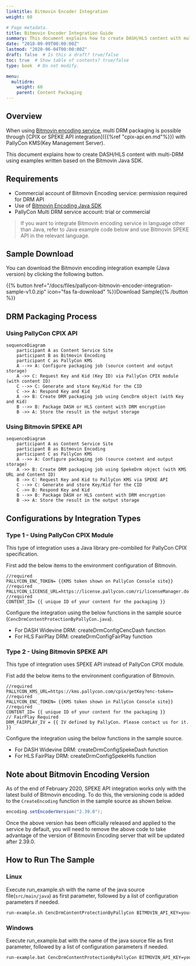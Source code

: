 ```yaml
---
linktitle: Bitmovin Encoder Integration
weight: 60

# Page metadata.
title: Bitmovin Encoder Integration Guide
summary: This document explains how to create DASH/HLS content with multi-DRM using examples written based on the Bitmovin Java SDK.
date: "2018-09-09T00:00:00Z"
lastmod: "2020-06-04T00:00:00Z"
draft: false  # Is this a draft? true/false
toc: true  # Show table of contents? true/false
type: book  # Do not modify.

menu:
  multidrm:
    weight: 60
    parent: Content Packaging
---
```


## Overview

When using [Bitmovin encoding service](https://bitmovin.com/encoding-service), multi DRM packaging is possible through [CPIX or SPEKE API integration]({{%ref "cpix-api.en.md"%}}) with PallyCon KMS(Key Management Server).

This document explains how to create DASH/HLS content with multi-DRM using examples written based on the Bitmovin Java SDK.

## Requirements

- Commercial account of Bitmovin Encoding service: permission required for DRM API
- Use of [Bitmovin Encoding Java SDK](https://github.com/bitmovin/bitmovin-api-sdk-java)
- PallyCon Multi DRM service account: trial or commercial

> If you want to integrate Bitmovin encoding service in language other than Java, refer to Java example code below and use Bitmovin SPEKE API in the relevant language.

## Sample Download

You can download the Bitmovin encoding integration example (Java version) by clicking the following button.

{{% button href="/docs/files/pallycon-bitmovin-encoder-integration-sample-v1.0.zip" icon="fas fa-download" %}}Download Sample{{% /button %}}

## DRM Packaging Process

### Using PallyCon CPIX API

```mermaid
sequenceDiagram
    participant A as Content Service Site
    participant B as Bitmovin Encoding
    participant C as PallyCon KMS
    A -->> A: Configure packaging job (source content and output storage)
	A ->> C: Request Key and Kid (Key ID) via PallyCon CPIX module (with content ID)
	C -->> C: Generate and store Key/Kid for the CID
	C ->> A: Respond Key and Kid 
    A ->> B: Create DRM packaging job using CencDrm object (with Key and Kid)
    B -->> B: Package DASH or HLS content with DRM encryption
    B ->> A: Store the result in the output storage
```

### Using Bitmovin SPEKE API

```mermaid
sequenceDiagram
    participant A as Content Service Site
    participant B as Bitmovin Encoding
    participant C as PallyCon KMS
    A -->> A: Configure packaging job (source content and output storage)
	A ->> B: Create DRM packaging job using SpekeDrm object (with KMS URL and Content ID)
	B ->> C: Request Key and Kid to PallyCon KMS via SPEKE API
	C -->> C: Generate and store Key/Kid for the CID
	C ->> B: Respond Key and Kid
    B -->> B: Package DASH or HLS content with DRM encryption
    B ->> A: Store the result in the output storage
```

## Configurations by Integration Types

### Type 1 - Using PallyCon CPIX Module

This type of integration uses a Java library pre-combiled for PallyCon CPIX specification.

First add the below items to the environment configuration of Bitmovin.

```
//required
PALLYCON_ENC_TOKEN= {{KMS token shown on PallyCon Console site}}
//required
PALLYCON_LICENSE_URL=https://license.pallycon.com/ri/licenseManager.do
//required
CONTENT_ID= {{ unique ID of your content for the packaging }}
```

Configure the integration using the below functions in the sample source (`CencDrmContentProtectionByPallyCon.java`).

- For DASH Widevine DRM: createDrmConfigCencDash function
- For HLS FairPlay DRM: createDrmConfigFairPlay function

### Type 2 - Using Bitmovin SPEKE API

This type of integration uses SPEKE API instead of PallyCon CPIX module.

Fist add the below items to the environment configuration of Bitmovin.

```
//required
PALLYCON_KMS_URL=https://kms.pallycon.com/cpix/getKey?enc-token=
//required
PALLYCON_ENC_TOKEN= {{KMS token shown in PallyCon Console site}}
//required
CONTENT_ID= {{ unique ID of your content for the packaging }}
// FairPlay Required
DRM_FAIRPLAY_IV = {{ IV defined by PallyCon. Please contact us for it. }}
```

Configure the integration using the below functions in the sample source.

- For DASH Widevine DRM: createDrmConfigSpekeDash function
- For HLS FairPlay DRM: createDrmConfigSpekeHls function

## Note about Bitmovin Encoding Version

As of the end of February 2020, SPEKE API integration works only with the latest build of Bitmovin encoding. To do this, the versioning code is added to the `CreateEncoding` function in the sample source as shown below.

```java
encoding.setEncoderVersion("2.39.0");
```

Once the above version has been officially released and applied to the service by default, you will need to remove the above code to take advantage of the version of Bitmovin Encoding server that will be updated after 2.39.0.

## How to Run The Sample

### Linux

Execute run_example.sh with the name of the java source file(`src/main/java`) as first parameter, followed by a list of configuration parameters if needed.

```bash
run-example.sh CencDrmContentProtectionByPallyCon BITMOVIN_API_KEY=your-api-key HTTP_INPUT_HOST=my-storage.biz
```

### Windows

Execute run_example.bat with the name of the java source file as first parameter, followed by a list of configuration parameters if needed.

```bash
run-example.bat CencDrmContentProtectionByPallyCon BITMOVIN_API_KEY=your-api-key HTTP_INPUT_HOST=my-storage.biz
```
